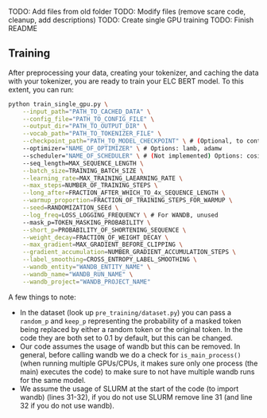 TODO: Add files from old folder
TODO: Modify files (remove scare code, cleanup, add descriptions)
TODO: Create single GPU training
TODO: Finish README


## Training

After preprocessing your data, creating your tokenizer, and caching the data with your tokenizer, you are ready to train your ELC BERT model. To this extent, you can run:

```bash
python train_single_gpu.py \
    --input_path="PATH_TO_CACHED_DATA" \
    --config_file="PATH_TO_CONFIG_FILE" \
    --output_dir="PATH_TO_OUTPUT_DIR" \
    --vocab_path="PATH_TO_TOKENIZER_FILE" \
    --checkpoint_path="PATH_TO_MODEL_CHECKPOINT" \ # (Optional, to continue training)
    --optimizer="NAME_OF_OPTIMIZER" \ # Options: lamb, adamw
    --scheduler="NAME_OF_SCHEDULER" \ # (Not implemented) Options: cosine
    --seq_length=MAX_SEQUENCE_LENGTH \
    --batch_size=TRAINING_BATCH_SIZE \
    --learning_rate=MAX_TRAINING_LAEARNING_RATE \
    --max_steps=NUMBER_OF_TRAINING_STEPS \
    --long_after=FRACTION_AFTER_WHICH_TO_4x_SEQUENCE_LENGTH \
    --warmup_proportion=FRACTION_OF_TRAINING_STEPS_FOR_WARMUP \
    --seed=RANDOMIZATION_SEEd \
    --log_freq=LOSS_LOGGING_FREQUENCY \ # For WANDB, unused
    --mask_p=TOKEN_MASKING_PROBABILITY \
    --short_p=PROBABILITY_OF_SHORTENING_SEQUENCE \
    --weight_decay=FRACTION_OF_WEIGHT_DECAY \
    --max_gradient=MAX_GRADIENT_BEFORE_CLIPPING \
    --gradient_accumulation=NUMBER_GRADIENT_ACCUMULATION_STEPS \
    --label_smoothing=CROSS_ENTROPY_LABEL_SMOOTHING \
    --wandb_entity="WANDB_ENTITY_NAME" \
    --wandb_name="WANDB_RUN_NAME" \
    --wandb_project="WANDB_PROJECT_NAME"
```

A few things to note:
 - In the dataset (look up `pre_training/dataset.py`) you can pass a `random_p` and `keep_p` representing the probability of a masked token being replaced by either a random token or the original token. In the code they are both set to 0.1 by default, but this can be changed.
 - Our code assumes the usage of wandb but this can be removed. In general, before calling wandb we do a check for `is_main_process()` (when running multiple GPUs/CPUs, it makes sure only one process (the main) executes the code) to make sure to not have multiple wandb runs for the same model.
 - We assume the usage of SLURM at the start of the code (to import wandb) (lines 31-32), if you do not use SLURM remove line 31 (and line 32 if you do not use wandb).